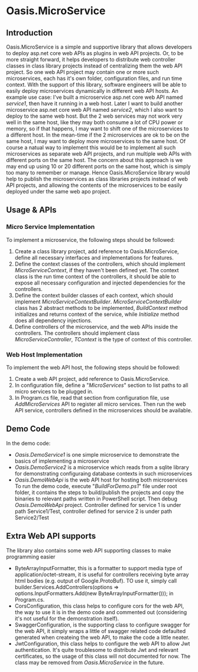 # Oasis.MicroService
## Introduction
Oasis.MicroService is a simple and supportive library that allows developers to deploy asp.net core web APIs as plugins in web API projects. Or, to be more straight forward, it helps developers to distribute web controller classes in class library projects instead of centralizing them the web API project. So one web API project may contain one or more such microservices, each has it's own folder, configuration files, and run time context. With the support of this library, software engineers will be able to easily deploy microservices dynamically in different web API hosts.
An example use case: I've built a microservice asp.net core web API named *service1*, then have it running in a web host. Later I want to build another microservice asp.net core web API named *service2*, which I also want to deploy to the same web host. But the 2 web services may not work very well in the same host, like they may both consume a lot of CPU power or memory, so if that happens, I may want to shift one of the microservices to a different host. In the mean-time if the 2 microservices are ok to be on the same host, I may want to deploy more microservices to the same host.
Of course a natual way to implement this would be to implement all such microservices as separate web API projects, and run multiple web APIs with different ports on the same host. The concern about this approach is we may end up using 10 or 20 different ports on the same host, which is simply too many to remember or manage. Hence Oasis.MicroService library would help to publish the microservices as class libraries projects instead of web API projects, and allowing the contents of the microservices to be easily deployed under the same web apo project.
## Usage & APIs
### Micro Service Implementation
To implement a microservice, the following steps should be followed:
1. Create a class library project, add reference to Oasis.MicroService, define all necessary interfaces and implementations for features.
2. Define the context classes of the controllers, which should implement *MicroServiceContext*, if they haven't been defined yet. The context class is the run time context of the controllers, it should be able to expose all necessary configuration and injected dependencies for the controllers.
3. Define the context builder classes of each context, which should implement *MicroServiceContextBuilder<TContext>*. *MicroServiceContextBuilder<TContext>* class has 2 abstract methods to be implemented, *BuildContext* method initializes and returns context of the service, while *Initialize* method does all dependency injections.
4. Define controllers of the microservice, and the web APIs inside the controllers. The controllers should implement class *MicroServiceController<TContext>*, *TContext* is the type of context of this controller.
### Web Host Implementation
To implement the web API host, the following steps should be followed:
1. Create a web API project, add reference to Oasis.MicroService.
2. In configuration file, define a "*MicroServices*" section to list paths to all micro services to be plugged in.
3. In Program.cs file, read that section from configuration file, use *AddMicroServices* API to register all micro services.
Then run the web API service, controllers defined in the microservices should be available.
## Demo Code
In the demo code:
- *Oasis.DemoService1* is one simple microservice to demonstrate the basics of implementing a microservice
- *Oasis.DemoService2* is a microservice which reads from a sqlite library for demonstrating configuraing database contexts in such microservices
- *Oasis.DemoWebApi* is the web API host for hosting both microservices
To run the demo code, execute "*BuildForDemo.ps1*" file under root folder, it contains the steps to build/publish the projects and copy the binaries to relevant paths written in PowerShell script. Then debug *Oasis.DemoWebApi* project. Controller defined for service 1 is under path Service1/Test, controller defined for service 2 is under path Service2/Test
## Extra Web API supports
The library also contains some web API supporting classes to make programming easier
- ByteArrayInputFormatter, this is a formatter to support media type of application/octet-stream, it is useful for controllers receiving byte array html bodies (e.g. output of Google.ProtoBuf). TO use it, simply call builder.Services.AddControllers(options => options.InputFormatters.Add(new ByteArrayInputFormatter())); in Program.cs.
- CorsConfiguration, this class helps to configure cors for the web API, the way to use it is in the demo code and commented out (considering it's not useful for the demonstration itself).
- SwaggerConfiguration, is the supporting class to configure swagger for the web API, it simply wraps a little of swagger related code defaulted generated when createing the web API, to make the code a little neater.
- JwtConfiguration, this class helps to configure the web API to allow Jwt authentication. It's quite troublesome to distribute Jwt and relevant certificates, so the usage of this class will not documented for now. The class may be removed from *Oasis.MicroService* in the future.
